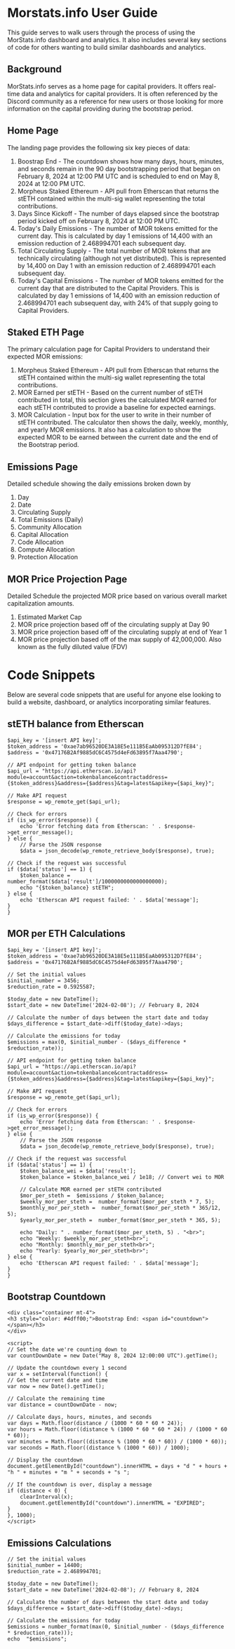 # Morstats.info User Guide
This guide serves to walk users through the process of using the MorStats.info dashboard and analytics. It also includes several key sections of code for others wanting to build similar dashboards and analytics.

## Background
MorStats.info serves as a home page for capital providers. It offers real-time data and analytics for capital providers. It is often referenced by the Discord community as a reference for new users or those looking for more information on the capital providing during the bootstrap period.

## Home Page
The landing page provides the following six key pieces of data:
1) Boostrap End - The countdown shows how many days, hours, minutes, and seconds remain in the 90 day bootstrapping period that began on February 8, 2024 at 12:00 PM UTC and is scheduled to end on May 8, 2024 at 12:00 PM UTC.
2) Morpheus Staked Ethereum - API pull from Etherscan that returns the stETH contained within the multi-sig wallet representing the total contributions.
3) Days Since Kickoff - The number of days elapsed since the bootstrap period kicked off on February 8, 2024 at 12:00 PM UTC.
4) Today's Daily Emissions - The number of MOR tokens emitted for the current day. This is calculated by day 1 emissions of 14,400 with an emission reduction of 2.468994701 each subsequent day.
5) Total Circulating Supply - The total number of MOR tokens that are technically circulating (although not yet distributed). This is represented by 14,400 on Day 1 with an emission reduction of 2.468994701 each subsequent day.
6) Today's Capital Emissions - The number of MOR tokens emitted for the current day that are distributed to the Capital Providers. This is calculated by day 1 emissions of 14,400 with an emission reduction of 2.468994701 each subsequent day, with 24% of that supply going to Capital Providers.

## Staked ETH Page
The primary calculation page for Capital Providers to understand their expected MOR emissions:
1) Morpheus Staked Ethereum - API pull from Etherscan that returns the stETH contained within the multi-sig wallet representing the total contributions.
2) MOR Earned per stETH - Based on the current number of stETH contributed in total, this section gives the calculated MOR earned for each stETH contributed to provide a baseline for expected earnings.
3) MOR Calculation - Input box for the user to write in their number of stETH contributed. The calculator then shows the daily, weekly, monthly, and yearly MOR emissions. It also has a calculation to show the expected MOR to be earned between the current date and the end of the Bootstrap period.

## Emissions Page
Detailed schedule showing the daily emissions broken down by
1) Day
2) Date
3) Circulating Supply
4) Total Emissions (Daily)
5) Community Allocation
6) Capital Allocation
7) Code Allocation
8) Compute Allocation 
9) Protection Allocation

## MOR Price Projection Page
Detailed Schedule the projected MOR price based on various overall market capitalization amounts. 
1) Estimated Market Cap
2) MOR price projection based off of the circulating supply at Day 90
3) MOR price projection based off of the circulating supply at end of Year 1
4) MOR price projection based off of the max supply of 42,000,000. Also known as the fully diluted value (FDV)

# Code Snippets
Below are several code snippets that are useful for anyone else looking to build a website, dashboard, or analytics incorporating similar features.

## stETH balance from Etherscan
    $api_key = '[insert API key]';
    $token_address = '0xae7ab96520DE3A18E5e111B5EaAb095312D7fE84';
    $address = '0x47176B2Af9885dC6C4575d4eFd63895f7Aaa4790';
    
    // API endpoint for getting token balance
    $api_url = "https://api.etherscan.io/api?module=account&action=tokenbalance&contractaddress={$token_address}&address={$address}&tag=latest&apikey={$api_key}";
    
    // Make API request
    $response = wp_remote_get($api_url);
    
    // Check for errors
    if (is_wp_error($response)) {
        echo 'Error fetching data from Etherscan: ' . $response->get_error_message();
    } else {
        // Parse the JSON response
        $data = json_decode(wp_remote_retrieve_body($response), true);

    // Check if the request was successful
    if ($data['status'] == 1) {
        $token_balance = number_format($data['result']/1000000000000000000);
        echo "{$token_balance} stETH";
    } else {
        echo 'Etherscan API request failed: ' . $data['message'];
    }
    }

## MOR per ETH Calculations
    $api_key = '[insert API key]';
    $token_address = '0xae7ab96520DE3A18E5e111B5EaAb095312D7fE84';
    $address = '0x47176B2Af9885dC6C4575d4eFd63895f7Aaa4790';
    
    // Set the initial values
    $initial_number = 3456;
    $reduction_rate = 0.5925587;
    
    $today_date = new DateTime();
    $start_date = new DateTime('2024-02-08'); // February 8, 2024

    // Calculate the number of days between the start date and today
    $days_difference = $start_date->diff($today_date)->days;
    
    // Calculate the emissions for today
    $emissions = max(0, $initial_number - ($days_difference * $reduction_rate));
    
    // API endpoint for getting token balance
    $api_url = "https://api.etherscan.io/api?module=account&action=tokenbalance&contractaddress={$token_address}&address={$address}&tag=latest&apikey={$api_key}";
    
    // Make API request
    $response = wp_remote_get($api_url);
    
    // Check for errors
    if (is_wp_error($response)) {
        echo 'Error fetching data from Etherscan: ' . $response->get_error_message();
    } else {
        // Parse the JSON response
        $data = json_decode(wp_remote_retrieve_body($response), true);

    // Check if the request was successful
    if ($data['status'] == 1) {
        $token_balance_wei = $data['result'];
        $token_balance = $token_balance_wei / 1e18; // Convert wei to MOR

        // Calculate MOR earned per stETH contributed
        $mor_per_steth =  $emissions / $token_balance;
        $weekly_mor_per_steth =  number_format($mor_per_steth * 7, 5);
        $monthly_mor_per_steth =  number_format($mor_per_steth * 365/12, 5);
        $yearly_mor_per_steth =  number_format($mor_per_steth * 365, 5);

        echo "Daily: " . number_format($mor_per_steth, 5) . "<br>";
        echo "Weekly: $weekly_mor_per_steth<br>";
        echo "Monthly: $monthly_mor_per_steth<br>";
        echo "Yearly: $yearly_mor_per_steth<br>";
    } else {
        echo 'Etherscan API request failed: ' . $data['message'];
    }
    }

## Bootstrap Countdown
    <div class="container mt-4">
    <h3 style="color: #4dff00;">Bootstrap End: <span id="countdown"></span></h3>
    </div>

    <script>
    // Set the date we're counting down to
    var countDownDate = new Date("May 8, 2024 12:00:00 UTC").getTime();

    // Update the countdown every 1 second
    var x = setInterval(function() {
    // Get the current date and time
    var now = new Date().getTime();

    // Calculate the remaining time
    var distance = countDownDate - now;

    // Calculate days, hours, minutes, and seconds
    var days = Math.floor(distance / (1000 * 60 * 60 * 24));
    var hours = Math.floor((distance % (1000 * 60 * 60 * 24)) / (1000 * 60 * 60));
    var minutes = Math.floor((distance % (1000 * 60 * 60)) / (1000 * 60));
    var seconds = Math.floor((distance % (1000 * 60)) / 1000);

    // Display the countdown
    document.getElementById("countdown").innerHTML = days + "d " + hours + "h " + minutes + "m " + seconds + "s ";

    // If the countdown is over, display a message
    if (distance < 0) {
        clearInterval(x);
        document.getElementById("countdown").innerHTML = "EXPIRED";
    }
    }, 1000);
    </script>

## Emissions Calculations

    // Set the initial values
    $initial_number = 14400;
    $reduction_rate = 2.468994701;

    $today_date = new DateTime();
    $start_date = new DateTime('2024-02-08'); // February 8, 2024

    // Calculate the number of days between the start date and today
    $days_difference = $start_date->diff($today_date)->days;

    // Calculate the emissions for today
    $emissions = number_format(max(0, $initial_number - ($days_difference * $reduction_rate)));
    echo  "$emissions";
